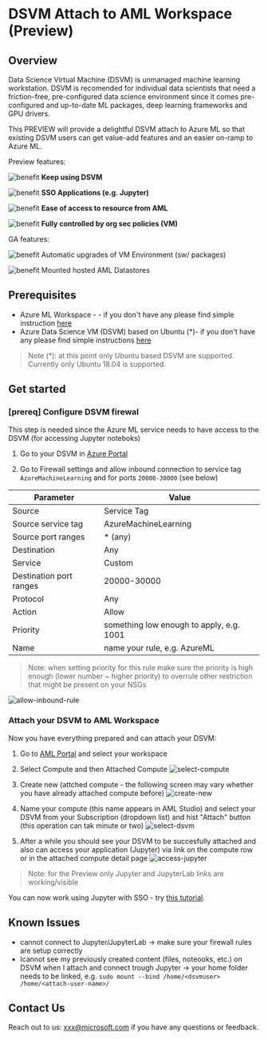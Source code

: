 # DSVM Attach to AML Workspace (Preview)

## Overview
Data Science Virtual Machine (DSVM) is unmanaged machine learning workstation. DSVM is recomended for individual data scientists that need a friction-free, pre-configured data science environment since it comes pre-configured and up-to-date ML packages, deep learning frameworks and GPU drivers.

This PREVIEW will provide a delightful DSVM attach to Azure ML so that existing DSVM users can get value-add features and an easier on-ramp to Azure ML.  

Preview features:

![benefit](./media/b1.svg) <strong>Keep using DSVM</strong>

![benefit](./media/b2.svg) <strong>SSO Applications (e.g. Jupyter)</strong>


![benefit](./media/b5.svg) <strong>Ease of access to resource from AML</strong>

![benefit](./media/b6.svg) <strong>Fully controlled by org sec policies (VM)</strong>

GA features:

![benefit](./media/b3.svg) Automatic upgrades of VM Environment (sw/
packages)

![benefit](./media/b4.svg) Mounted hosted AML Datastores


## Prerequisites
- Azure ML Workspace -  - if you don't have any please find simple instruction [here](https://docs.microsoft.com/en-us/azure/machine-learning/quickstart-create-resources#create-the-workspace)
- Azure Data Science VM (DSVM) based on Ubuntu (*)- if you don't have any please find simple instructions [here](https://docs.microsoft.com/en-us/azure/machine-learning/data-science-virtual-machine/dsvm-ubuntu-intro)

> Note (*): at this point only Ubuntu based DSVM are supported. Currently only Ubuntu 18.04 is supported.

## Get started
### [prereq] Configure DSVM firewal
This step is needed since the Azure ML service needs to have access to the DSVM (for accessing Jupyter noteboks)

1. Go to your DSVM in  [Azure Portal](https://porta.azure.com)

1. Go to Firewall settings and allow inbound connection to service tag `AzureMachineLearning` and for ports `20000-30000` (see below) 

|Parameter|Value|
|------|-----|
|Source|Service Tag|
|Source service tag| AzureMachineLearning|
|Source port ranges| * (any)|
|Destination| Any|
|Service|Custom|
|Destination port ranges| 20000-30000|
|Protocol|Any|
|Action|Allow|
|Priority| something low enough to apply, e.g. 1001|
|Name| name your rule, e.g. AzureML|

> Note: when setting priority for this rule make sure the priority is high enough (lower number ~ higher priority) to overrule other restriction that might be present on your NSGs

![allow-inbound-rule](./media/prereq-firewall-settings2.png)




### Attach your DSVM to AML Workspace
Now you have everything prepared and can attach your DSVM:

1. Go to [AML Portal](https://ml.azure.com) and select your workspace

1. Select Compute and then Attached Compute ![select-compute](./media/attach-01-select-compute.png)

1. Create new (attched compute - the following screen may vary whether you have already attached compute before) ![create-new](./media/attach-02-create-new.png)

1. Name your compute (this name appears in AML Studio) and select your DSVM from your Subscription (dropdown list) and hist "Attach" button (this operation can tak minute or two) ![select-dsvm](./media/attach-03-attach-step.png)

1. After a while you should see your DSVM to be succesfully attached and also can access your application (Jupyter) via link on the compute row or in the attached compute detail page ![access-jupyter](./media/attach-05-jupyter.png) 

> Note: for the Preview only Jupyter and JupyterLab links are working/visible

You can now work using Jupyter with SSO - try [this tutorial](./docs/attach-dsvm-and-run-simple-notebook.md).


## Known Issues

- cannot connect to Jupyter/JupyterLab -> make sure your firewall rules are setup correctly
- Icannot see my previously created content (files, noteooks, etc.) on DSVM when I attach and connect trough Jupyter -> your home folder needs to be linked, e.g. `sudo mount --bind /home/<dsvmuser> /home/<attach-user-name>/`  

## Contact Us
Reach out to us: xxx@microsoft.com if you have any questions or feedback.